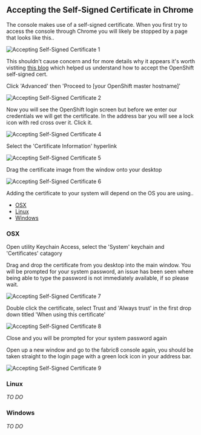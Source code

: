 ## Accepting the Self-Signed Certificate in Chrome

The console makes use of a self-signed certificate.  When you first try to access the console through Chrome you will likely be stopped by a page that looks like this..

![Accepting Self-Signed Certificate 1](../images/certificates1.png)

This shouldn't cause concern and for more details why it appears it's worth vistiting [this blog](http://www.accuweaver.com/2014/09/19/make-chrome-accept-a-self-signed-certificate-on-osx/) which helped us understand how to accept the OpenShift self-signed cert.

Click 'Advanced' then 'Proceed to [your OpenShift master hostname]'

![Accepting Self-Signed Certificate 2](../images/certificates2.png)

Now you will see the OpenShift login screen but before we enter our credentials we will get the certificate.  In the address bar you will see a lock icon with red cross over it.  Click it.

![Accepting Self-Signed Certificate 4](../images/certificates4.png)

Select the 'Certificate Information' hyperlink

![Accepting Self-Signed Certificate 5](../images/certificates5.png)

Drag the certificate image from the window onto your desktop

![Accepting Self-Signed Certificate 6](../images/certificates6.png)

Adding the certificate to your system will depend on the OS you are using..

- [OSX](#osx)
- [Linux](#linux)
- [Windows](#windows)

### OSX
Open utility Keychain Access, select the 'System' keychain and 'Certificates' catagory

Drag and drop the certificate from you desktop into the main window.  You will be prompted for your system password, an issue has been seen where being able to type the password is not immediately available, if so please wait.

![Accepting Self-Signed Certificate 7](../images/certificates7.png)

Double click the certificate, select Trust and 'Always trust' in the first drop down titled 'When using this certificate'

![Accepting Self-Signed Certificate 8](../images/certificates8.png)

Close and you will be prompted for your system password again

Open up a new window and go to the fabric8 console again, you should be taken straight to the login page with a green lock icon in your address bar.

![Accepting Self-Signed Certificate 9](../images/certificates9.png)


### Linux

_TO DO_

### Windows

_TO DO_
